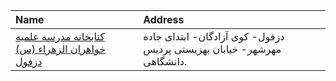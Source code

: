 | Name                                                                                                                                 | Address                                                                |
|:-------------------------------------------------------------------------------------------------------------------------------------|:-----------------------------------------------------------------------|
| [کتابخانه مدرسه علمیه خواهران الزهراء (س) دزفول](https://lib.ir/fa/library/729/کتابخانه-مدرسه-علمیه-خواهران-الزهراء-س-دزفول/search/) | دزفول- كوی آزادگان- ابتدای جاده مهرشهر- خیابان بهزیستی پردیس دانشگاهی. |